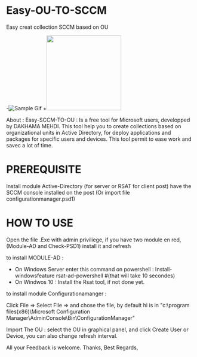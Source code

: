 # Easy-OU-TO-SCCM
Easy creat collection SCCM based on OU

-![Sample Gif](http://i.imgur.com/SCCM-TO-OU.gif)
+<img src="/art/sample.gif?raw=true" width="200px">


About : 
Easy-SCCM-TO-OU : Is a free tool for Microsoft users, developped by DAKHAMA MEHDI.
This tool help you to create collections based on organizational units in Active Directory, for deploy applications and packages for specific users and devices.
This tool permit to ease work and savec a lot of time.

# PREREQUISITE 

Install module Active-Directory (for server or RSAT for client post)
have the SCCM console installed on the post (Or import file configurationmanager.psd1)

# HOW TO USE 

Open the file .Exe with admin priviliege, if you have two module en red, (Module-AD and Check-PSD1) install it and refresh

to install MODULE-AD :

- On Windows Server
enter this command on powershell : Install-windowsfeature rsat-ad-powershell #(that will take 10 secondes)
- On Windwos 10 : 
Install the Rsat tool, if not done yet.

to install module Configurationamanger :

Click File => Select File => and chose the file, by default hi is in 
"c:\program files(x86)\Microsoft Configuration Manager\AdminConsole\Bin\ConfigurationManager"

Import The OU :
select the OU in graphical panel, and click Create User or Device, you can also change refresh interval.


All your Feedback is welcome.
Thanks,
Best Regards,

